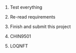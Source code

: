 1. Test everything
2. Re-read requirements

3. Finish and submit this project
4. CHIN9501
5. LOQNFT
